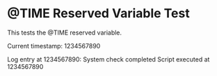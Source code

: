 # @TIME Reserved Variable Test

This tests the @TIME reserved variable.

Current timestamp: 
1234567890

Log entry at 1234567890: System check completed
Script executed at 1234567890